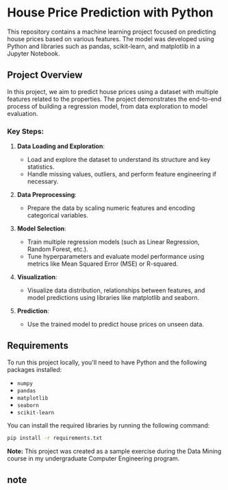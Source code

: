 # House Price Prediction with Python

This repository contains a machine learning project focused on predicting house prices based on various features. The model was developed using Python and libraries such as pandas, scikit-learn, and matplotlib in a Jupyter Notebook.



## Project Overview

In this project, we aim to predict house prices using a dataset with multiple features related to the properties. The project demonstrates the end-to-end process of building a regression model, from data exploration to model evaluation.

### Key Steps:

1. **Data Loading and Exploration**:
    - Load and explore the dataset to understand its structure and key statistics.
    - Handle missing values, outliers, and perform feature engineering if necessary.
  
2. **Data Preprocessing**:
    - Prepare the data by scaling numeric features and encoding categorical variables.
  
3. **Model Selection**:
    - Train multiple regression models (such as Linear Regression, Random Forest, etc.).
    - Tune hyperparameters and evaluate model performance using metrics like Mean Squared Error (MSE) or R-squared.

4. **Visualization**:
    - Visualize data distribution, relationships between features, and model predictions using libraries like matplotlib and seaborn.

5. **Prediction**:
    - Use the trained model to predict house prices on unseen data.

## Requirements

To run this project locally, you'll need to have Python and the following packages installed:

- `numpy`
- `pandas`
- `matplotlib`
- `seaborn`
- `scikit-learn`

You can install the required libraries by running the following command:

```bash
pip install -r requirements.txt
```



**Note:** This project was created as a sample exercise during the Data Mining course in my undergraduate Computer Engineering program.



## note ##


